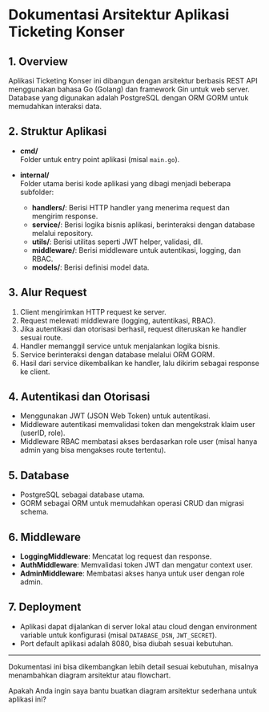 # Dokumentasi Arsitektur Aplikasi Ticketing Konser

## 1. Overview

Aplikasi Ticketing Konser ini dibangun dengan arsitektur berbasis REST API menggunakan bahasa Go (Golang) dan framework Gin untuk web server. Database yang digunakan adalah PostgreSQL dengan ORM GORM untuk memudahkan interaksi data.

## 2. Struktur Aplikasi

- **cmd/**  
  Folder untuk entry point aplikasi (misal `main.go`).

- **internal/**  
  Folder utama berisi kode aplikasi yang dibagi menjadi beberapa subfolder:
  - **handlers/**: Berisi HTTP handler yang menerima request dan mengirim response.
  - **service/**: Berisi logika bisnis aplikasi, berinteraksi dengan database melalui repository.
  - **utils/**: Berisi utilitas seperti JWT helper, validasi, dll.
  - **middleware/**: Berisi middleware untuk autentikasi, logging, dan RBAC.
  - **models/**: Berisi definisi model data.

## 3. Alur Request

1. Client mengirimkan HTTP request ke server.
2. Request melewati middleware (logging, autentikasi, RBAC).
3. Jika autentikasi dan otorisasi berhasil, request diteruskan ke handler sesuai route.
4. Handler memanggil service untuk menjalankan logika bisnis.
5. Service berinteraksi dengan database melalui ORM GORM.
6. Hasil dari service dikembalikan ke handler, lalu dikirim sebagai response ke client.

## 4. Autentikasi dan Otorisasi

- Menggunakan JWT (JSON Web Token) untuk autentikasi.
- Middleware autentikasi memvalidasi token dan mengekstrak klaim user (userID, role).
- Middleware RBAC membatasi akses berdasarkan role user (misal hanya admin yang bisa mengakses route tertentu).

## 5. Database

- PostgreSQL sebagai database utama.
- GORM sebagai ORM untuk memudahkan operasi CRUD dan migrasi schema.

## 6. Middleware

- **LoggingMiddleware**: Mencatat log request dan response.
- **AuthMiddleware**: Memvalidasi token JWT dan mengatur context user.
- **AdminMiddleware**: Membatasi akses hanya untuk user dengan role admin.

## 7. Deployment

- Aplikasi dapat dijalankan di server lokal atau cloud dengan environment variable untuk konfigurasi (misal `DATABASE_DSN`, `JWT_SECRET`).
- Port default aplikasi adalah 8080, bisa diubah sesuai kebutuhan.

---

Dokumentasi ini bisa dikembangkan lebih detail sesuai kebutuhan, misalnya menambahkan diagram arsitektur atau flowchart.

Apakah Anda ingin saya bantu buatkan diagram arsitektur sederhana untuk aplikasi ini?
